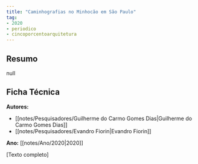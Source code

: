 ```yaml
---
title: "Caminhografias no Minhocão em São Paulo"
tag:
- 2020
- periodico
- cincoporcentoarquitetura
---
```


## Resumo
null

## Ficha Técnica

**Autores:**
- [[notes/Pesquisadores/Guilherme do Carmo Gomes Dias|Guilherme do Carmo Gomes Dias]]
- [[notes/Pesquisadores/Evandro Fiorin|Evandro Fiorin]]

**Ano:** [[notes/Ano/2020|2020]]

[Texto completo]